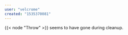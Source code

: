 ```yaml
---
user: "velcrome"
created: "1535370081"
---
```


{{< node "Throw" >}} seems to have gone during cleanup. 
